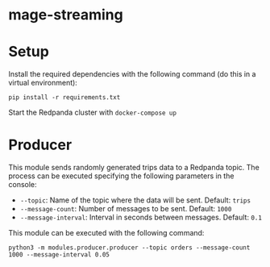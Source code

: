 # mage-streaming



# Setup
Install the required dependencies with the following command (do this in a virtual environment):
```
pip install -r requirements.txt
```
Start the Redpanda cluster with `docker-compose up`
# Producer
This module sends randomly generated trips data to a Redpanda topic. The process can be executed specifying the following parameters in the console:
- `--topic`: Name of the topic where the data will be sent. Default: `trips`
- `--message-count`: Number of messages to be sent. Default: `1000`
- `--message-interval`: Interval in seconds between messages. Default: `0.1`

This module can be executed with the following command:
```
python3 -m modules.producer.producer --topic orders --message-count 1000 --message-interval 0.05
```